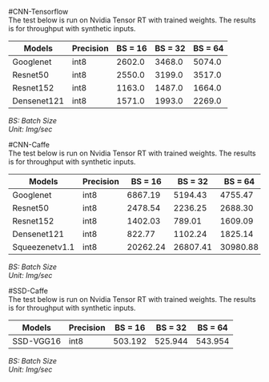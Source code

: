 #CNN-Tensorflow  
The test below is run on Nvidia Tensor RT with trained weights. The results is for throughput with synthetic inputs.  
  
| Models    | Precision | BS = 16 | BS = 32 | BS = 64 |  
|-----------|-----------|---------|---------|---------|  
| Googlenet | int8|2602.0|3468.0|5074.0|  
| Resnet50 | int8|2550.0|3199.0|3517.0|  
| Resnet152 | int8|1163.0|1487.0|1664.0|  
| Densenet121 | int8|1571.0|1993.0|2269.0|  
  
*BS: Batch Size*  
*Unit: Img/sec*  
  
#CNN-Caffe  
The test below is run on Nvidia Tensor RT with trained weights. The results is for throughput with synthetic inputs.  
  
| Models    | Precision | BS = 16 | BS = 32 | BS = 64 |  
|-----------|-----------|---------|---------|---------|  
| Googlenet | int8|6867.19|5194.43|4755.47|  
| Resnet50 | int8|2478.54|2236.25|2688.30|  
| Resnet152 | int8|1402.03|789.01|1609.09|  
| Densenet121 | int8|822.77|1102.24|1825.14|  
| Squeezenetv1.1 | int8|20262.24|26807.41|30980.88|  
  
*BS: Batch Size*  
*Unit: Img/sec*  
  
#SSD-Caffe  
The test below is run on Nvidia Tensor RT with trained weights. The results is for throughput with synthetic inputs.  
  
| Models    | Precision | BS = 16 | BS = 32 | BS = 64 |  
|-----------|-----------|---------|---------|---------|  
| SSD-VGG16 | int8|503.192|525.944|543.954|  
  
*BS: Batch Size*  
*Unit: Img/sec*  
  
